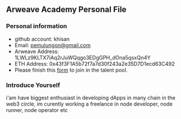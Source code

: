 ## Arweave Academy Personal File

### Personal information

- github account: khisan
- Email: pemulungon@gmail.com
- Arweave Address: 1LWLz9KLTX7iAq2rJuWQqgo3EDgGPH_dOna5qsxQn4Y
- ETH Address: 0x43f3F1A5b72f7a7d30f243a2e35D7D1ecd63C492
- Please finish this [form](https://docs.google.com/forms/d/e/1FAIpQLSfWA5fIIcBgmRppm3jNz5vmf9Mai_QMVil-2pO4r7YKn_Zhtw/viewform?usp=sf_link) to join in the talent pool.

### Introduce Yourself

i'am have biggest enthusiast in developing dApps in many chain in the web3 circle, im curently working a freelance in node developer, node runner, node operator etc
